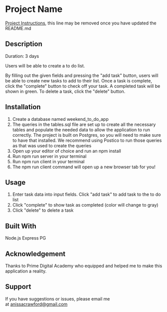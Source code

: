 # Project Name

[Project Instructions](./INSTRUCTIONS.md), this line may be removed once you have updated the README.md

## Description
Duration: 3 days 

Users will be able to create a to do list. 

By filling out the given fields and pressing the "add task" button, users will be able to create new tasks to add to their list. Once a task is complete, click the "complete" button to check off your task. A completed task will be shown in green. To delete a task, click the "delete" button. 

## Installation
1. Create a database named weekend_to_do_app
2. The queries in the tables.sql file are set up to create all the necessary tables and populate the needed data to allow the application to run correctly. The project is built on Postgres, so you will need to make sure to have that installed. We recommend using Postico to run those queries as that was used to create the queries
3. Open up your editor of choice and run an npm install
4. Run npm run server in your terminal
5. Run npm run client in your terminal
6. The npm run client command will open up a new browser tab for you!

## Usage 
1. Enter task data into input fields. Click "add task" to add task to the to do list
2. Click "complete" to show task as completed (color will change to gray)
3. Click "delete" to delete a task 

## Built With
Node.js
Express
PG 

## Acknowledgement
Thanks to Prime Digital Academy who equipped and helped me to make this application a reality. 

## Support
If you have suggestions or issues, please email me at anissacrawford@gmail.com

